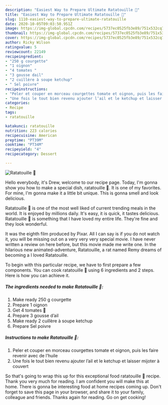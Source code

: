 ```yaml
---
description: "Easiest Way to Prepare Ultimate Ratatouille 🥰"
title: "Easiest Way to Prepare Ultimate Ratatouille 🥰"
slug: 1110-easiest-way-to-prepare-ultimate-ratatouille
date: 2020-10-05T09:03:50.951Z
image: https://img-global.cpcdn.com/recipes/5737ec0525fb3e89/751x532cq70/ratatouille-🥰-photo-principale-de-la-recette.jpg
thumbnail: https://img-global.cpcdn.com/recipes/5737ec0525fb3e89/751x532cq70/ratatouille-🥰-photo-principale-de-la-recette.jpg
cover: https://img-global.cpcdn.com/recipes/5737ec0525fb3e89/751x532cq70/ratatouille-🥰-photo-principale-de-la-recette.jpg
author: Ricky Wilson
ratingvalue: 5
reviewcount: 22149
recipeingredient:
- "250 g courgette"
- "1 oignon"
- "4 tomates "
- "3 gousse dail"
- "2 cuillère à soupe ketchup"
- " Sel poivre"
recipeinstructions:
- "Peler et couper en morceau courgettes tomate et oignon, puis les faire revenir avec de l’huile"
- "Une fois le tout bien revenu ajouter l’ail et le ketchup et laisser mijoter à couvert"
categories:
- Recipe
tags:
- ratatouille

katakunci: ratatouille 
nutrition: 223 calories
recipecuisine: American
preptime: "PT39M"
cooktime: "PT34M"
recipeyield: "4"
recipecategory: Dessert

---
```



![Ratatouille 🥰](https://img-global.cpcdn.com/recipes/5737ec0525fb3e89/751x532cq70/ratatouille-🥰-photo-principale-de-la-recette.jpg)

Hello everybody, it's Drew, welcome to our recipe page. Today, I'm gonna show you how to make a special dish, ratatouille 🥰. It is one of my favorites. For mine, I'm gonna make it a little bit unique. This is gonna smell and look delicious.

Ratatouille 🥰 is one of the most well liked of current trending meals in the world. It is enjoyed by millions daily. It's easy, it is quick, it tastes delicious. Ratatouille 🥰 is something that I have loved my entire life. They're fine and they look wonderful.

It was the eighth film produced by Pixar. All I can say is if you do not watch it, you will be missing out on a very very very special movie. I have never written a review on here before, but this movie made me write one. In the hilarious new animated-adventure, Ratatouille, a rat named Remy dreams of becoming a I loved Ratatouille.


To begin with this particular recipe, we have to first prepare a few components. You can cook ratatouille 🥰 using 6 ingredients and 2 steps. Here is how you can achieve it.

<!--inarticleads1-->

##### The ingredients needed to make Ratatouille 🥰:

1. Make ready 250 g courgette
1. Prepare 1 oignon
1. Get 4 tomates 🍅
1. Prepare 3 gousse d’ail
1. Make ready 2 cuillère à soupe ketchup
1. Prepare  Sel poivre




<!--inarticleads2-->

##### Instructions to make Ratatouille 🥰:

1. Peler et couper en morceau courgettes tomate et oignon, puis les faire revenir avec de l’huile
1. Une fois le tout bien revenu ajouter l’ail et le ketchup et laisser mijoter à couvert




So that's going to wrap this up for this exceptional food ratatouille 🥰 recipe. Thank you very much for reading. I am confident you will make this at home. There is gonna be interesting food at home recipes coming up. Don't forget to save this page in your browser, and share it to your family, colleague and friends. Thanks again for reading. Go on get cooking!
